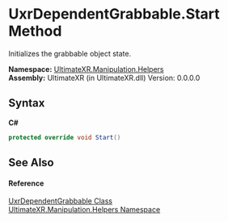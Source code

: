 # UxrDependentGrabbable.Start Method 
 

Initializes the grabbable object state.

**Namespace:**&nbsp;<a href="N_UltimateXR_Manipulation_Helpers">UltimateXR.Manipulation.Helpers</a><br />**Assembly:**&nbsp;UltimateXR (in UltimateXR.dll) Version: 0.0.0.0

## Syntax

**C#**<br />
``` C#
protected override void Start()
```


## See Also


#### Reference
<a href="T_UltimateXR_Manipulation_Helpers_UxrDependentGrabbable">UxrDependentGrabbable Class</a><br /><a href="N_UltimateXR_Manipulation_Helpers">UltimateXR.Manipulation.Helpers Namespace</a><br />